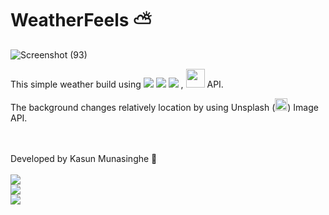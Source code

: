 
# WeatherFeels ⛅

![Screenshot (93)](https://user-images.githubusercontent.com/69706145/154614650-156b9a45-2ab1-4d61-bc54-f80472522451.png)



This simple weather build using <img src="https://img.shields.io/badge/HTML5-E34F26?style=for-the-badge&logo=html5&logoColor=white">&nbsp;<img src="https://img.shields.io/badge/CSS-239120?&style=for-the-badge&logo=css3&logoColor=white">&nbsp;<img src="https://img.shields.io/badge/JavaScript-F7DF1E?style=for-the-badge&logo=javascript&logoColor=black"> , <img src="https://user-images.githubusercontent.com/69706145/154615612-67e28495-2add-4763-acb8-f1cccd4727a7.png" height="30px" width="auto"> API.

The background changes relatively location by using  Unsplash (<img src="https://user-images.githubusercontent.com/69706145/154615951-586230e4-8c14-4d17-bd97-e597417ff67b.svg" height="20px" width="auto">) Image API.

<br/>
<br/>
Developed by Kasun Munasinghe 👾<br/><br/>
<a href="https://www.linkedin.com/in/kumunasinghe/"><img src="https://img.shields.io/badge/LinkedIn-0077B5?style=for-the-badge&logo=linkedin&logoColor=white"/></a><br/>
<a href="https://www.facebook.com/kasunudakara/"><img src="https://img.shields.io/badge/Facebook-1877F2?style=for-the-badge&logo=facebook&logoColor=white"/></a><br/>
<a href="https://github.com/kuMunasinghe"><img src="https://img.shields.io/badge/GitHub-100000?style=for-the-badge&logo=github&logoColor=white"/></a><br/>



